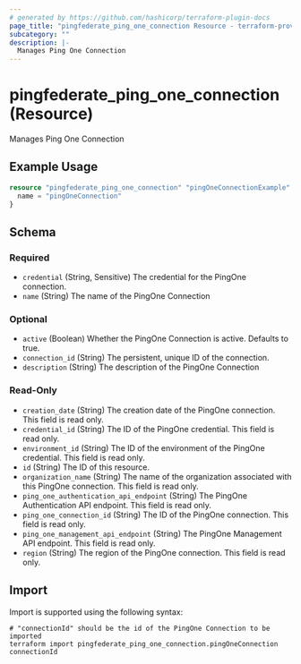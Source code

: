 ```yaml
---
# generated by https://github.com/hashicorp/terraform-plugin-docs
page_title: "pingfederate_ping_one_connection Resource - terraform-provider-pingfederate"
subcategory: ""
description: |-
  Manages Ping One Connection
---
```


# pingfederate_ping_one_connection (Resource)

Manages Ping One Connection

## Example Usage

```terraform
resource "pingfederate_ping_one_connection" "pingOneConnectionExample" {
  name = "pingOneConnection"
}
```

<!-- schema generated by tfplugindocs -->
## Schema

### Required

- `credential` (String, Sensitive) The credential for the PingOne connection.
- `name` (String) The name of the PingOne Connection

### Optional

- `active` (Boolean) Whether the PingOne Connection is active. Defaults to true.
- `connection_id` (String) The persistent, unique ID of the connection.
- `description` (String) The description of the PingOne Connection

### Read-Only

- `creation_date` (String) The creation date of the PingOne connection. This field is read only.
- `credential_id` (String) The ID of the PingOne credential. This field is read only.
- `environment_id` (String) The ID of the environment of the PingOne credential. This field is read only.
- `id` (String) The ID of this resource.
- `organization_name` (String) The name of the organization associated with this PingOne connection. This field is read only.
- `ping_one_authentication_api_endpoint` (String) The PingOne Authentication API endpoint. This field is read only.
- `ping_one_connection_id` (String) The ID of the PingOne connection. This field is read only.
- `ping_one_management_api_endpoint` (String) The PingOne Management API endpoint. This field is read only.
- `region` (String) The region of the PingOne connection. This field is read only.

## Import

Import is supported using the following syntax:

```shell
# "connectionId" should be the id of the PingOne Connection to be imported
terraform import pingfederate_ping_one_connection.pingOneConnection connectionId
```
